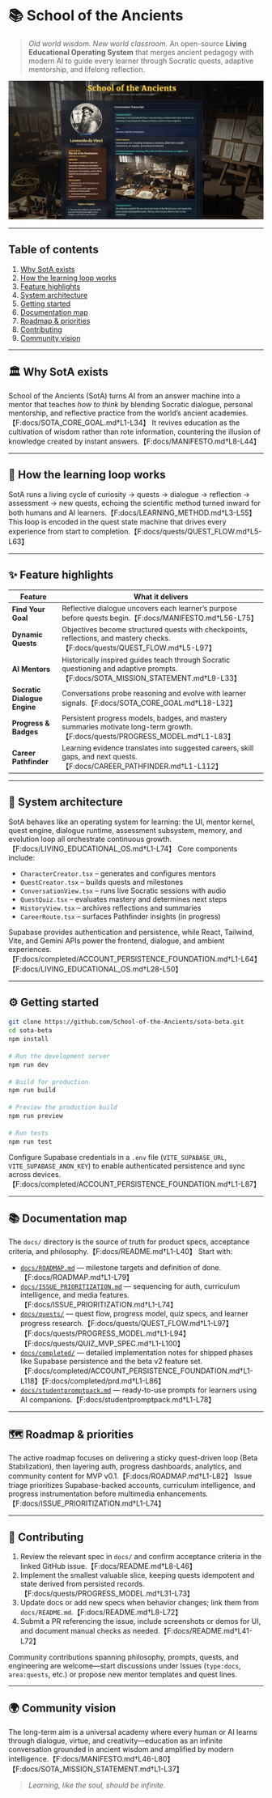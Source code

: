 # 📚 School of the Ancients

> *Old world wisdom. New world classroom.*
> An open-source **Living Educational Operating System** that merges ancient pedagogy with modern AI to guide every learner through Socratic quests, adaptive mentorship, and lifelong reflection.

![School of the Ancients screenshot](sota-beta.png)

---

## Table of contents

1. [Why SotA exists](#-why-sota-exists)
2. [How the learning loop works](#-how-the-learning-loop-works)
3. [Feature highlights](#-feature-highlights)
4. [System architecture](#-system-architecture)
5. [Getting started](#-getting-started)
6. [Documentation map](#-documentation-map)
7. [Roadmap & priorities](#-roadmap--priorities)
8. [Contributing](#-contributing)
9. [Community vision](#-community-vision)

---

## 🏛️ Why SotA exists

School of the Ancients (SotA) turns AI from an answer machine into a mentor that teaches *how to think* by blending Socratic dialogue, personal mentorship, and reflective practice from the world’s ancient academies.【F:docs/SOTA_CORE_GOAL.md†L1-L34】 It revives education as the cultivation of wisdom rather than rote information, countering the illusion of knowledge created by instant answers.【F:docs/MANIFESTO.md†L8-L44】

---

## 🔁 How the learning loop works

SotA runs a living cycle of curiosity → quests → dialogue → reflection → assessment → new quests, echoing the scientific method turned inward for both humans and AI learners.【F:docs/LEARNING_METHOD.md†L3-L55】 This loop is encoded in the quest state machine that drives every experience from start to completion.【F:docs/quests/QUEST_FLOW.md†L5-L63】

---

## ✨ Feature highlights

| Feature | What it delivers |
|---------|------------------|
| **Find Your Goal** | Reflective dialogue uncovers each learner’s purpose before quests begin.【F:docs/MANIFESTO.md†L56-L75】 |
| **Dynamic Quests** | Objectives become structured quests with checkpoints, reflections, and mastery checks.【F:docs/quests/QUEST_FLOW.md†L5-L97】 |
| **AI Mentors** | Historically inspired guides teach through Socratic questioning and adaptive prompts.【F:docs/SOTA_MISSION_STATEMENT.md†L9-L33】 |
| **Socratic Dialogue Engine** | Conversations probe reasoning and evolve with learner signals.【F:docs/SOTA_CORE_GOAL.md†L18-L32】 |
| **Progress & Badges** | Persistent progress models, badges, and mastery summaries motivate long-term growth.【F:docs/quests/PROGRESS_MODEL.md†L1-L83】 |
| **Career Pathfinder** | Learning evidence translates into suggested careers, skill gaps, and next quests.【F:docs/CAREER_PATHFINDER.md†L1-L112】 |

---

## 🧠 System architecture

SotA behaves like an operating system for learning: the UI, mentor kernel, quest engine, dialogue runtime, assessment subsystem, memory, and evolution loop all orchestrate continuous growth.【F:docs/LIVING_EDUCATIONAL_OS.md†L1-L74】 Core components include:

- `CharacterCreator.tsx` – generates and configures mentors
- `QuestCreator.tsx` – builds quests and milestones
- `ConversationView.tsx` – runs live Socratic sessions with audio
- `QuestQuiz.tsx` – evaluates mastery and determines next steps
- `HistoryView.tsx` – archives reflections and summaries
- `CareerRoute.tsx` – surfaces Pathfinder insights (in progress)

Supabase provides authentication and persistence, while React, Tailwind, Vite, and Gemini APIs power the frontend, dialogue, and ambient experiences.【F:docs/completed/ACCOUNT_PERSISTENCE_FOUNDATION.md†L1-L64】【F:docs/LIVING_EDUCATIONAL_OS.md†L28-L50】

---

## ⚙️ Getting started

```bash
git clone https://github.com/School-of-the-Ancients/sota-beta.git
cd sota-beta
npm install

# Run the development server
npm run dev

# Build for production
npm run build

# Preview the production build
npm run preview

# Run tests
npm run test
```

Configure Supabase credentials in a `.env` file (`VITE_SUPABASE_URL`, `VITE_SUPABASE_ANON_KEY`) to enable authenticated persistence and sync across devices.【F:docs/completed/ACCOUNT_PERSISTENCE_FOUNDATION.md†L1-L87】

---

## 📚 Documentation map

The `docs/` directory is the source of truth for product specs, acceptance criteria, and philosophy.【F:docs/README.md†L1-L40】 Start with:

- [`docs/ROADMAP.md`](./docs/ROADMAP.md) — milestone targets and definition of done.【F:docs/ROADMAP.md†L1-L79】
- [`docs/ISSUE_PRIORITIZATION.md`](./docs/ISSUE_PRIORITIZATION.md) — sequencing for auth, curriculum intelligence, and media features.【F:docs/ISSUE_PRIORITIZATION.md†L1-L74】
- [`docs/quests/`](./docs/quests) — quest flow, progress model, quiz specs, and learner progress research.【F:docs/quests/QUEST_FLOW.md†L1-L97】【F:docs/quests/PROGRESS_MODEL.md†L1-L94】【F:docs/quests/QUIZ_MVP_SPEC.md†L1-L100】
- [`docs/completed/`](./docs/completed) — detailed implementation notes for shipped phases like Supabase persistence and the beta v2 feature set.【F:docs/completed/ACCOUNT_PERSISTENCE_FOUNDATION.md†L1-L118】【F:docs/completed/prd.md†L1-L86】
- [`docs/studentpromptpack.md`](./docs/studentpromptpack.md) — ready-to-use prompts for learners using AI companions.【F:docs/studentpromptpack.md†L1-L78】

---

## 🗺️ Roadmap & priorities

The active roadmap focuses on delivering a sticky quest-driven loop (Beta Stabilization), then layering auth, progress dashboards, analytics, and community content for MVP v0.1.【F:docs/ROADMAP.md†L1-L82】 Issue triage prioritizes Supabase-backed accounts, curriculum intelligence, and progress instrumentation before multimedia enhancements.【F:docs/ISSUE_PRIORITIZATION.md†L1-L74】

---

## 🤝 Contributing

1. Review the relevant spec in `docs/` and confirm acceptance criteria in the linked GitHub issue.【F:docs/README.md†L8-L46】
2. Implement the smallest valuable slice, keeping quests idempotent and state derived from persisted records.【F:docs/quests/PROGRESS_MODEL.md†L31-L73】
3. Update docs or add new specs when behavior changes; link them from `docs/README.md`.【F:docs/README.md†L8-L72】
4. Submit a PR referencing the issue, include screenshots or demos for UI, and document manual checks as needed.【F:docs/README.md†L41-L72】

Community contributions spanning philosophy, prompts, quests, and engineering are welcome—start discussions under Issues (`type:docs`, `area:quests`, etc.) or propose new mentor templates and quest lines.

---

## 🌍 Community vision

The long-term aim is a universal academy where every human or AI learns through dialogue, virtue, and creativity—education as an infinite conversation grounded in ancient wisdom and amplified by modern intelligence.【F:docs/MANIFESTO.md†L46-L80】【F:docs/SOTA_MISSION_STATEMENT.md†L1-L37】

> *Learning, like the soul, should be infinite.*

